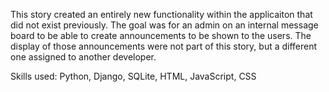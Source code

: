 This story created an entirely new functionality within the applicaiton that did not exist previously.  The goal was for an admin on an internal message board to be able to create announcements to be shown to the users.  The display of those announcements were not part of this story, but a different one assigned to another developer.

Skills used: Python, Django, SQLite, HTML, JavaScript, CSS